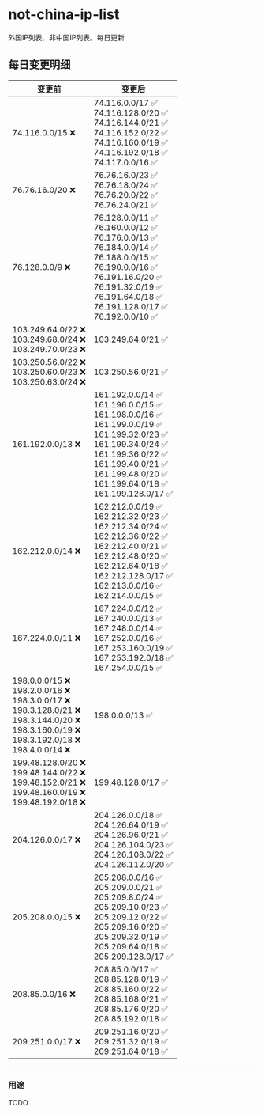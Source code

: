 # not-china-ip-list
外国IP列表、非中国IP列表。每日更新

每日变更明细
--------------------
|  变更前   | 变更后 |
|  ----  | ----  |
|  74.116.0.0/15 :x:  | 74.116.0.0/17 :white_check_mark: <br> 74.116.128.0/20 :white_check_mark: <br> 74.116.144.0/21 :white_check_mark: <br> 74.116.152.0/22 :white_check_mark: <br> 74.116.160.0/19 :white_check_mark: <br> 74.116.192.0/18 :white_check_mark: <br> 74.117.0.0/16 :white_check_mark: <br>  | 
|  76.76.16.0/20 :x:  | 76.76.16.0/23 :white_check_mark: <br> 76.76.18.0/24 :white_check_mark: <br> 76.76.20.0/22 :white_check_mark: <br> 76.76.24.0/21 :white_check_mark: <br>  | 
|  76.128.0.0/9 :x:  | 76.128.0.0/11 :white_check_mark: <br> 76.160.0.0/12 :white_check_mark: <br> 76.176.0.0/13 :white_check_mark: <br> 76.184.0.0/14 :white_check_mark: <br> 76.188.0.0/15 :white_check_mark: <br> 76.190.0.0/16 :white_check_mark: <br> 76.191.16.0/20 :white_check_mark: <br> 76.191.32.0/19 :white_check_mark: <br> 76.191.64.0/18 :white_check_mark: <br> 76.191.128.0/17 :white_check_mark: <br> 76.192.0.0/10 :white_check_mark: <br>  | 
|  103.249.64.0/22 :x: <br> 103.249.68.0/24 :x: <br> 103.249.70.0/23 :x: <br> | 103.249.64.0/21 :white_check_mark: | 
|  103.250.56.0/22 :x: <br> 103.250.60.0/23 :x: <br> 103.250.63.0/24 :x: <br> | 103.250.56.0/21 :white_check_mark: | 
|  161.192.0.0/13 :x:  | 161.192.0.0/14 :white_check_mark: <br> 161.196.0.0/15 :white_check_mark: <br> 161.198.0.0/16 :white_check_mark: <br> 161.199.0.0/19 :white_check_mark: <br> 161.199.32.0/23 :white_check_mark: <br> 161.199.34.0/24 :white_check_mark: <br> 161.199.36.0/22 :white_check_mark: <br> 161.199.40.0/21 :white_check_mark: <br> 161.199.48.0/20 :white_check_mark: <br> 161.199.64.0/18 :white_check_mark: <br> 161.199.128.0/17 :white_check_mark: <br>  | 
|  162.212.0.0/14 :x:  | 162.212.0.0/19 :white_check_mark: <br> 162.212.32.0/23 :white_check_mark: <br> 162.212.34.0/24 :white_check_mark: <br> 162.212.36.0/22 :white_check_mark: <br> 162.212.40.0/21 :white_check_mark: <br> 162.212.48.0/20 :white_check_mark: <br> 162.212.64.0/18 :white_check_mark: <br> 162.212.128.0/17 :white_check_mark: <br> 162.213.0.0/16 :white_check_mark: <br> 162.214.0.0/15 :white_check_mark: <br>  | 
|  167.224.0.0/11 :x:  | 167.224.0.0/12 :white_check_mark: <br> 167.240.0.0/13 :white_check_mark: <br> 167.248.0.0/14 :white_check_mark: <br> 167.252.0.0/16 :white_check_mark: <br> 167.253.160.0/19 :white_check_mark: <br> 167.253.192.0/18 :white_check_mark: <br> 167.254.0.0/15 :white_check_mark: <br>  | 
|  198.0.0.0/15 :x: <br> 198.2.0.0/16 :x: <br> 198.3.0.0/17 :x: <br> 198.3.128.0/21 :x: <br> 198.3.144.0/20 :x: <br> 198.3.160.0/19 :x: <br> 198.3.192.0/18 :x: <br> 198.4.0.0/14 :x: <br> | 198.0.0.0/13 :white_check_mark: | 
|  199.48.128.0/20 :x: <br> 199.48.144.0/22 :x: <br> 199.48.152.0/21 :x: <br> 199.48.160.0/19 :x: <br> 199.48.192.0/18 :x: <br> | 199.48.128.0/17 :white_check_mark: | 
|  204.126.0.0/17 :x:  | 204.126.0.0/18 :white_check_mark: <br> 204.126.64.0/19 :white_check_mark: <br> 204.126.96.0/21 :white_check_mark: <br> 204.126.104.0/23 :white_check_mark: <br> 204.126.108.0/22 :white_check_mark: <br> 204.126.112.0/20 :white_check_mark: <br>  | 
|  205.208.0.0/15 :x:  | 205.208.0.0/16 :white_check_mark: <br> 205.209.0.0/21 :white_check_mark: <br> 205.209.8.0/24 :white_check_mark: <br> 205.209.10.0/23 :white_check_mark: <br> 205.209.12.0/22 :white_check_mark: <br> 205.209.16.0/20 :white_check_mark: <br> 205.209.32.0/19 :white_check_mark: <br> 205.209.64.0/18 :white_check_mark: <br> 205.209.128.0/17 :white_check_mark: <br>  | 
|  208.85.0.0/16 :x:  | 208.85.0.0/17 :white_check_mark: <br> 208.85.128.0/19 :white_check_mark: <br> 208.85.160.0/22 :white_check_mark: <br> 208.85.168.0/21 :white_check_mark: <br> 208.85.176.0/20 :white_check_mark: <br> 208.85.192.0/18 :white_check_mark: <br>  | 
|  209.251.0.0/17 :x:  | 209.251.16.0/20 :white_check_mark: <br> 209.251.32.0/19 :white_check_mark: <br> 209.251.64.0/18 :white_check_mark: <br>  | 

--------------------
### 用途
TODO
